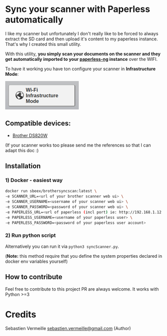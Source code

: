 Sync your scanner with Paperless automatically
===

I like my scanner but unfortunately I don't really like to be forced to always extract the SD card and then upload it's content to my paperless instance.
That's why I created this small utility.

With this utility, **you simply scan your documents on the scanner and they get automatically imported to your [paperless-ng](https://github.com/jonaswinkler/paperless-ng]) instance** over the WIFI.


To have it working you have ton configure your scanner in **Infrastructure Mode**: 

![](doc/infrastructure-mode-button.png)


## Compatible devices:
* [Brother DS820W](https://www.brother-usa.com/products/ds820w)

(If your scanner works too please send me the references so that I can adapt this doc :)

## Installation

### 1) Docker - easiest way
```bash
docker run sbeex/brothersyncscan:latest \
-e SCANNER_URL=<url of your brother scanner web ui> \
-e SCANNER_USERNAME=<username of your scanner web ui> \
-e SCANNER_PASSWORD=<password of your scanner web ui> \
-e PAPERLESS_URL=<url of paperless (incl port) ie: http://192.168.1.12:8000> \
-e PAPERLESS_USERNAME=<username of your paperless user> \
-e PAPERLESS_PASSWORD=<password of your paperless user account> 
```

### 2) Run python script
Alternatively you can run it via `python3 syncScanner.py`. 

(**Note:** this method require that you define the system properties declared in docker env variables yourself)

## How to contribute
Feel free to contribute to this project PR are always welcome.
It works with Python >=3

# Credits

Sebastien Vermeille <sebastien.vermeille@gmail.com> (Author)
